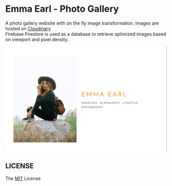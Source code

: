 # Emma Earl - Photo Gallery

A photo gallery website with on the fly image transformation. Images are hosted on [Cloudinary](https://cloudinary.com/)
<br>
Firebase Firestore is used as a database to retrieve optimized images based on viewport and pixel density.

![demo](readme_images/demo.png?raw=true)

## LICENSE

The [MIT](LICENSE) License
